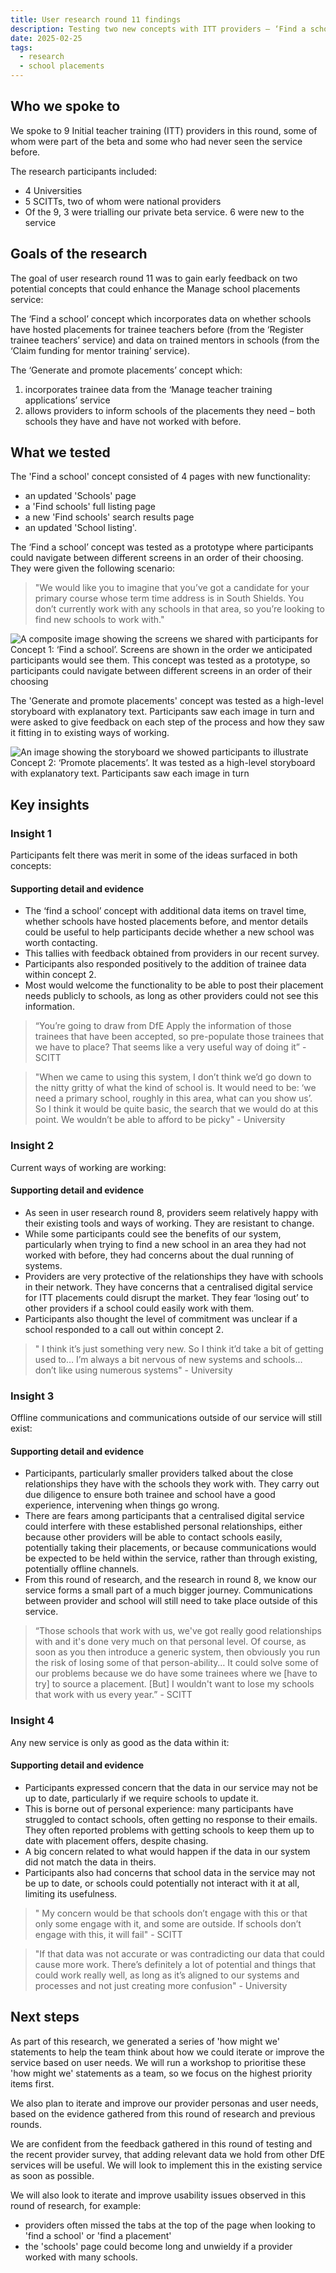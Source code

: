 ```yaml
---
title: User research round 11 findings
description: Testing two new concepts with ITT providers – ‘Find a school’ and ‘Generate and promote placements’
date: 2025-02-25
tags:
  - research
  - school placements
---
```


## Who we spoke to

We spoke to 9 Initial teacher training (ITT) providers in this round, some of whom were part of the beta and some who had never seen the service before.

The research participants included:

- 4 Universities
- 5 SCITTs, two of whom were national providers
- Of the 9, 3 were trialling our private beta service. 6 were new to the service

## Goals of the research

The goal of user research round 11 was to gain early feedback on two potential concepts that could enhance the Manage school placements service:

The ‘Find a school’ concept which incorporates data on  whether schools have hosted placements for trainee teachers before (from the ‘Register trainee teachers’ service) and data on trained mentors in schools (from the ‘Claim funding for mentor training’ service).

The ‘Generate and promote placements’ concept which:

1. incorporates trainee data from the ‘Manage teacher training applications’ service
2. allows providers to inform schools of the placements they need – both schools they have and have not worked with before.

## What we tested

The 'Find a school' concept consisted of 4 pages with new functionality:

- an updated 'Schools' page
- a 'Find schools' full listing page
- a new 'Find schools' search results page
- an updated 'School listing'.

The ‘Find a school’ concept was tested as a prototype where participants could navigate between different screens in an order of their choosing. They were given the following scenario:

>"We would like you to imagine that you’ve got a candidate for your primary course whose term time address is in South Shields. You don’t currently work with any schools in that area, so you’re looking to find new schools to work with."

![A composite image showing the screens we shared with participants for Concept 1: ‘Find a school’. Screens are shown in the order we anticipated participants would see them. This concept was tested as a prototype, so participants could navigate between different screens in an order of their choosing](dh-fas.png "Find a School")

The 'Generate and promote placements' concept was tested as a high-level storyboard with explanatory text. Participants saw each image in turn and were asked to give feedback on each step of the process and how they saw it fitting in to existing ways of working.

![An image showing the storyboard we showed participants to illustrate Concept 2: ‘Promote placements’. It was tested as a high-level storyboard with explanatory text. Participants saw each image in turn](dh-storyboard.png "Storyboard")

## Key insights

### Insight 1

Participants felt there was merit in some of the ideas surfaced in both concepts:

#### Supporting detail and evidence

- The ‘find a school’ concept with additional data items on travel time, whether schools have hosted placements before, and mentor details could be useful to help participants decide whether a new school was worth contacting.
- This tallies with feedback obtained from providers in our recent survey.
- Participants also responded positively to the addition of trainee data within concept 2.
- Most would welcome the functionality to be able to post their placement needs publicly to schools, as long as other providers could not see this information.

> “You’re going to draw from DfE Apply the information of those trainees that have been accepted, so pre-populate those trainees that we have to place? That seems like a very useful way of doing it” - SCITT

> "When we came to using this system, I don’t think we’d go down to the nitty gritty of what the kind of school is. It would need to be: ‘we need a primary school, roughly in this area, what can you show us’. So I think it would be quite basic, the search that we would do at this point. We wouldn’t be able to afford to be picky" - University

### Insight 2

Current ways of working are working:

#### Supporting detail and evidence

- As seen in user research round 8, providers seem relatively happy with their existing tools and ways of working. They are resistant to change.
- While some participants could see the benefits of our system, particularly when trying to find a new school in an area they had not worked with before, they had concerns about the dual running of systems.
- Providers are very protective of the relationships they have with schools in their network. They have concerns that a centralised digital service for ITT placements  could disrupt the market. They fear ‘losing out’ to other providers if a school could easily work with them.
- Participants also thought the level of commitment was unclear if a school responded to a call out within concept 2.

>" I think it’s just something very new. So I think it’d take a bit of getting used to… I’m always a bit nervous of new systems and schools… don’t like using numerous systems" - University

### Insight 3

Offline communications and communications outside of our service will still exist:

#### Supporting detail and evidence

- Participants, particularly smaller providers talked about the close relationships they have with the schools they work with. They carry out due diligence to ensure both trainee and school have a good experience, intervening when things go wrong.
- There are fears among participants that a centralised digital service could interfere with these established personal relationships, either because other providers will be able to contact schools easily, potentially taking their placements, or because communications would be expected to be held within the service, rather than through existing, potentially offline channels.
- From this round of research, and the research in round 8, we know our service forms a small part of a much bigger journey. Communications between provider and school will still need to take place outside of this service.

> “Those schools that work with us, we've got really good relationships with and  it's done very much on that personal level. Of course, as soon as you then introduce a generic system, then obviously you run the risk of losing some of that person-ability… It could solve some of our problems because we do have some trainees where we [have to try] to source a placement. [But] I wouldn't want to lose my schools that work with us every year.” - SCITT

### Insight 4

Any new service is only as good as the data within it:

#### Supporting detail and evidence

- Participants expressed concern that the data in our service may not be up to date, particularly if we require schools to update it.
- This is borne out of personal experience: many participants have struggled to contact schools, often getting no response to their emails. They often reported problems with getting schools to keep them up to date with placement offers, despite chasing.
- A big concern related to what would happen if the data in our system did not match the data in theirs.
- Participants also had concerns that school data in the service may not be up to date, or schools could potentially not interact with it at all, limiting its usefulness.

>" My concern would be that schools don’t engage with this or that only some engage with it, and some are outside. If schools don’t engage with this, it will fail" - SCITT

>"If that data was not accurate or was contradicting our data that could cause more work. There’s definitely a lot of potential and things that could work really well, as long as it’s aligned to our systems and processes and not just creating more confusion" - University

## Next steps

As part of this research, we generated a series of 'how might we' statements to help the team think about how we could iterate or improve the service based on user needs. We will run a workshop to prioritise these 'how might we' statements as a team, so we focus on the highest priority items first.

We also plan to iterate and improve our provider personas and user needs, based on the evidence gathered from this round of research and previous rounds.

We are confident from the feedback gathered in this round of testing and the recent provider survey, that adding relevant data we hold from other DfE services will be useful. We will look to implement this in the existing service as soon as possible.

We will also look to iterate and improve usability issues observed in this round of research, for example:

- providers often missed the tabs at the top of the page when looking to 'find a school' or 'find a placement'
- the 'schools' page could become long and unwieldy if a provider worked with many schools.

